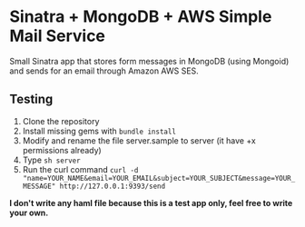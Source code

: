 Sinatra + MongoDB + AWS Simple Mail Service
==

Small Sinatra app that stores form messages in MongoDB (using Mongoid) and sends for an email through Amazon AWS SES.

Testing
--

1. Clone the repository
2. Install missing gems with ```bundle install```
3. Modify and rename the file server.sample to server (it have +x permissions already)
4. Type ```sh server```
5. Run the curl command ```curl -d "name=YOUR_NAME&email=YOUR_EMAIL&subject=YOUR_SUBJECT&message=YOUR_MESSAGE" http://127.0.0.1:9393/send```

**I don't write any haml file because this is a test app only, feel free to write your own.**
